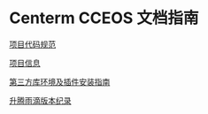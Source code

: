 <!--
 * @Description: In User Settings Edit
 * @Author: Gaohan
 * @Date: 2019-09-26 11:48:28
 * @LastEditTime: 2019-09-29 10:08:44
 * @LastEditors: Please set LastEditors
 -->

# Centerm CCEOS 文档指南

[项目代码规范](./doc/规范.md)

[项目信息](./doc/项目文档.md)

[第三方库环境及插件安装指南](./doc/文档.md)

[升腾雨滴版本纪录](./doc/版本.md)